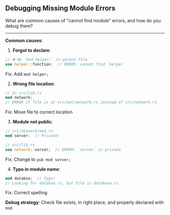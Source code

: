 ## Debugging Missing Module Errors

What are common causes of "cannot find module" errors, and how do you debug them?

---

**Common causes**:

1. **Forgot to declare**:
```rust
// ❌ No `mod helper;` in parent file
use helper::function;  // ERROR: cannot find `helper`
```
Fix: Add `mod helper;`

2. **Wrong file location**:
```rust
// In src/lib.rs
mod network;
// ERROR if file is at src/net/network.rs instead of src/network.rs
```
Fix: Move file to correct location

3. **Module not public**:
```rust
// src/network/mod.rs
mod server;  // Private!

// src/lib.rs
use network::server;  // ERROR: `server` is private
```
Fix: Change to `pub mod server;`

4. **Typo in module name**:
```rust
mod databse;  // Typo!
// Looking for databse.rs, but file is database.rs
```
Fix: Correct spelling

**Debug strategy**: Check file exists, in right place, and properly declared with `mod`.

